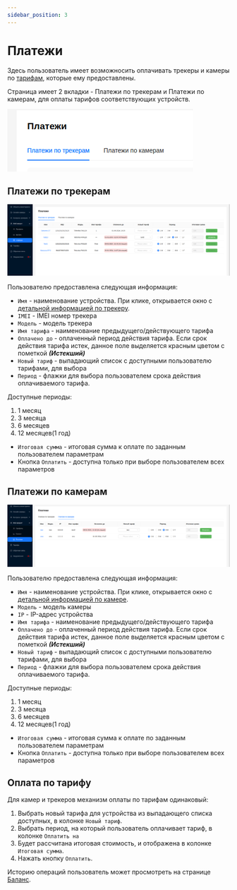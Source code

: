 ```yaml
---
sidebar_position: 3
---
```


#  Платежи

Здесь пользователь имеет возможносить оплачивать трекеры и камеры по [тарифам](/ru/tariffs), которые ему предоставлены.

Страница имеет 2 вкладки - Платежи по трекерам и Платежи по камерам, для оплаты тарифов соответствующих устройств.

![](./imgs/payments-tab-ru.png)

## Платежи по трекерам

![](./imgs/tracker-payments-ru.png)

Пользователю предоставлена следующая информация:
- `Имя` - наименование устройства. При клике, открывается окно с [детальной информацией по трекеру](/ru/trackers/intro#информация-о-трекере).
- `IMEI` - IMEI номер трекера
- `Модель` - модель трекера 
- `Имя тарифа` - наименование предыдущего/действующего тарифа
- `Оплачено до` - оплаченный период действия тарифа. Если срок действия тарифа истек, данное поле выделяется красным цветом с пометкой ***(Истекший)***
- `Новый тариф` - выпадающий список с доступными пользователю тарифами, для выбора
- `Период` - флажки для выбора пользователем срока действия оплачиваемого тарифа.

Доступные периоды:
1. 1 месяц
2. 3 месяца
3. 6 месяцев
4. 12 месяцев(1 год)
- `Итоговая сумма` - итоговая сумма к оплате по заданным пользователем параметрам
- Кнопка `Оплатить` - доступна только при выборе пользователем всех параметров

## Платежи по камерам

![](./imgs/camara-payments-ru.png)

Пользователю предоставлена следующая информация:
- `Имя` - наименование устройства. При клике, открывается окно с [детальной информацией по камере](/ru/cameras/intro).
- `Модель` - модель камеры 
- `IP` - IP-адрес устройства
- `Имя тарифа` - наименование предыдущего/действующего тарифа
- `Оплачено до` - оплаченный период действия тарифа. Если срок действия тарифа истек, данное поле выделяется красным цветом с пометкой ***(Истекший)***
- `Новый тариф` - выпадающий список с доступными пользователю тарифами, для выбора
- `Период` - флажки для выбора пользователем срока действия оплачиваемого тарифа.

Доступные периоды:
1. 1 месяц
2. 3 месяца
3. 6 месяцев
4. 12 месяцев(1 год)
- `Итоговая сумма` - итоговая сумма к оплате по заданным пользователем параметрам
- Кнопка `Оплатить` - доступна только при выборе пользователем всех параметров


## Оплата по тарифу

Для камер и трекеров механизм оплаты по тарифам одинаковый:
1. Выбрать новый тарифа для устройства из выпадающего списка доступных, в колонке `Новый тариф`.
2. Выбрать период, на который пользователь оплачивает тариф, в колонке `Оплатить на`
3. Будет рассчитана итоговая стоимость, и отображена в колонке `Итоговая сумма`.
4. Нажать кнопку `Оплатить`.

Историю операций пользователь может просмотреть на странице [Баланс](/ru/myAccount/balance).